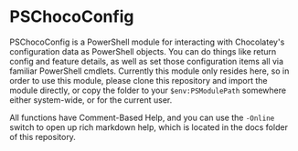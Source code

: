 # PSChocoConfig

PSChocoConfig is a PowerShell module for interacting with Chocolatey's configuration data as PowerShell objects. You can do things like return config and feature details, as well as set those configuration items all via familiar PowerShell cmdlets.
Currently this module only resides here, so in order to use this module, please clone this repository and import the module directly, or copy the folder to your `$env:PSModulePath` somewhere either system-wide, or for the current user.

All functions have Comment-Based Help, and you can use the `-Online` switch to open up rich markdown help, which is located in the docs folder of this repository. 